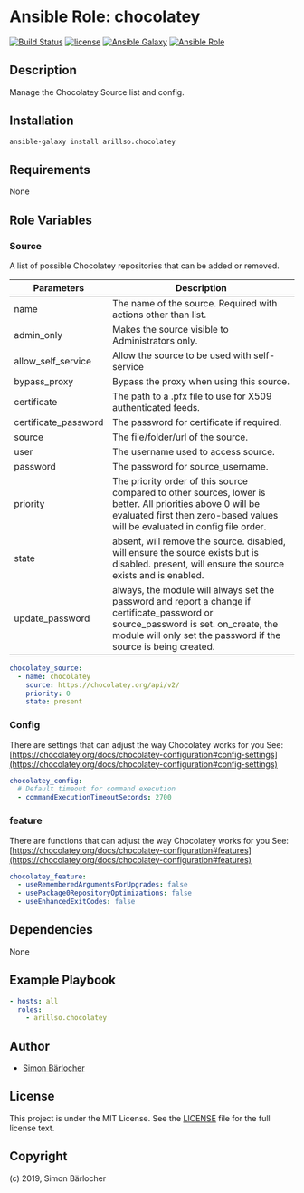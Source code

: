 # Ansible Role: chocolatey

[![Build Status](https://img.shields.io/travis/arillso/ansible.chocolatey.svg?branch=master&style=popout-square)](https://travis-ci.org/arillso/ansible.chocolatey) [![license](https://img.shields.io/github/license/mashape/apistatus.svg?style=popout-square)](https://sbaerlo.ch/licence) [![Ansible Galaxy](http://img.shields.io/badge/ansible--galaxy-chocolatey-blue.svg?style=popout-square)](https://galaxy.ansible.com/arillso/chocolatey) [![Ansible Role](https://img.shields.io/ansible/role/d/25136.svg?style=popout-square)](https://galaxy.ansible.com/arillso/chocolatey)

## Description

Manage the Chocolatey Source list and config.

## Installation

```bash
ansible-galaxy install arillso.chocolatey
```

## Requirements

None

## Role Variables

### Source

A list of possible Chocolatey repositories that can be added or removed.

| Parameters           | Description                                                                                                                                                                                             |
| -------------------- | ------------------------------------------------------------------------------------------------------------------------------------------------------------------------------------------------------- |
| name                 | The name of the source. Required with actions other than list.                                                                                                                                          |
| admin_only           | Makes the source visible to Administrators only.                                                                                                                                                        |
| allow_self_service   | Allow the source to be used with self-service                                                                                                                                                           |
| bypass_proxy         | Bypass the proxy when using this source.                                                                                                                                                                |
| certificate          | The path to a .pfx file to use for X509 authenticated feeds.                                                                                                                                            |
| certificate_password | The password for certificate if required.                                                                                                                                                               |
| source               | The file/folder/url of the source.                                                                                                                                                                      |
| user                 | The username used to access source.                                                                                                                                                                     |
| password             | The password for source_username.                                                                                                                                                                       |
| priority             | The priority order of this source compared to other sources, lower is better. All priorities above 0 will be evaluated first then zero-based values will be evaluated in config file order.             |
| state                | absent, will remove the source. disabled, will ensure the source exists but is disabled. present, will ensure the source exists and is enabled.                                                         |
| update_password      | always, the module will always set the password and report a change if certificate_password or source_password is set. on_create, the module will only set the password if the source is being created. |

```yml
chocolatey_source:
  - name: chocolatey
    source: https://chocolatey.org/api/v2/
    priority: 0
    state: present
```

### Config

There are settings that can adjust the way Chocolatey works for you
See: [https://chocolatey.org/docs/chocolatey-configuration#config-settings](https://chocolatey.org/docs/chocolatey-configuration#config-settings)

```yml
chocolatey_config:
  # Default timeout for command execution
  - commandExecutionTimeoutSeconds: 2700
```

### feature

There are functions that can adjust the way Chocolatey works for you
See: [https://chocolatey.org/docs/chocolatey-configuration#features](https://chocolatey.org/docs/chocolatey-configuration#features)

```yml
chocolatey_feature:
  - useRememberedArgumentsForUpgrades: false
  - usePackage0RepositoryOptimizations: false
  - useEnhancedExitCodes: false
```

## Dependencies

None

## Example Playbook

```yml
- hosts: all
  roles:
    - arillso.chocolatey
```

## Author

- [Simon Bärlocher](https://sbaerlocher.ch)

## License

This project is under the MIT License. See the [LICENSE](https://sbaerlo.ch/licence) file for the full license text.

## Copyright

(c) 2019, Simon Bärlocher
